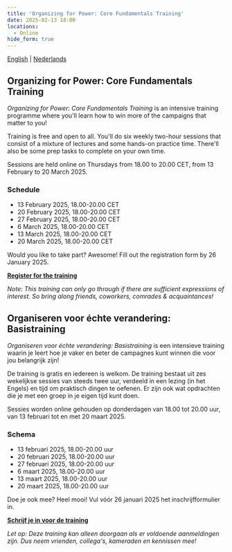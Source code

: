 ```yaml
---
title: 'Organizing for Power: Core Fundamentals Training'
date: 2025-02-13 18:00
locations:
  - Online
hide_form: true
---
```


[English](#organizing-for-power-core-fundamentals-training) | [Nederlands](#organiseren-voor-échte-verandering-basistraining)

## Organizing for Power: Core Fundamentals Training

*Organizing for Power: Core Fundamentals Training* is an intensive training programme where you'll learn how to win more of the campaigns that matter to you!

Training is free and open to all. You'll do six weekly two-hour sessions that consist of a mixture of lectures and some hands-on practice time. There'll also be some prep tasks to complete on your own time. 

Sessions are held online on Thursdays from 18.00 to 20.00 CET, from 13 February to 20 March 2025.

### Schedule

- 13 February 2025, 18.00-20.00 CET
- 20 February 2025, 18.00-20.00 CET
- 27 February 2025, 18.00-20.00 CET
- 6 March 2025, 18.00-20.00 CET
- 13 March 2025, 18.00-20.00 CET
- 20 March 2025, 18.00-20.00 CET

Would you like to take part? Awesome! Fill out the registration form by 26 January 2025.

[**Register for the training**](https://tally.so/r/nPBqdP)

*Note: This training can only go through if there are sufficient expressions of interest. So bring along friends, coworkers, comrades & acquaintances!*

## Organiseren voor échte verandering: Basistraining

*Organiseren voor échte verandering: Basistraining* is een intensieve training waarin je leert hoe je vaker en beter de campagnes kunt winnen die voor jou belangrijk zijn!

De training is gratis en iedereen is welkom. De training bestaat uit zes wekelijkse sessies van steeds twee uur, verdeeld in een lezing (in het Engels) en tijd om praktisch dingen te oefenen. Er zijn ook wat opdrachten die je met een groep in je eigen tijd kunt doen. 

Sessies worden online gehouden op donderdagen van 18.00 tot 20.00 uur, van 13 februari tot en met 20 maart 2025.

### Schema

- 13 februari 2025, 18.00-20.00 uur
- 20 februari 2025, 18.00-20.00 uur
- 27 februari 2025, 18.00-20.00 uur
- 6 maart 2025, 18.00-20.00 uur
- 13 maart 2025, 18.00-20.00 uur
- 20 maart 2025, 18.00-20.00 uur

Doe je ook mee? Heel mooi! Vul vóór 26 januari 2025 het inschrijfformulier in.

[**Schrijf je in voor de training**](https://tally.so/r/wLM27y)

*Let op: Deze training kan alleen doorgaan als er voldoende aanmeldingen zijn. Dus neem vrienden, collega's, kameraden en kennissen mee!*
